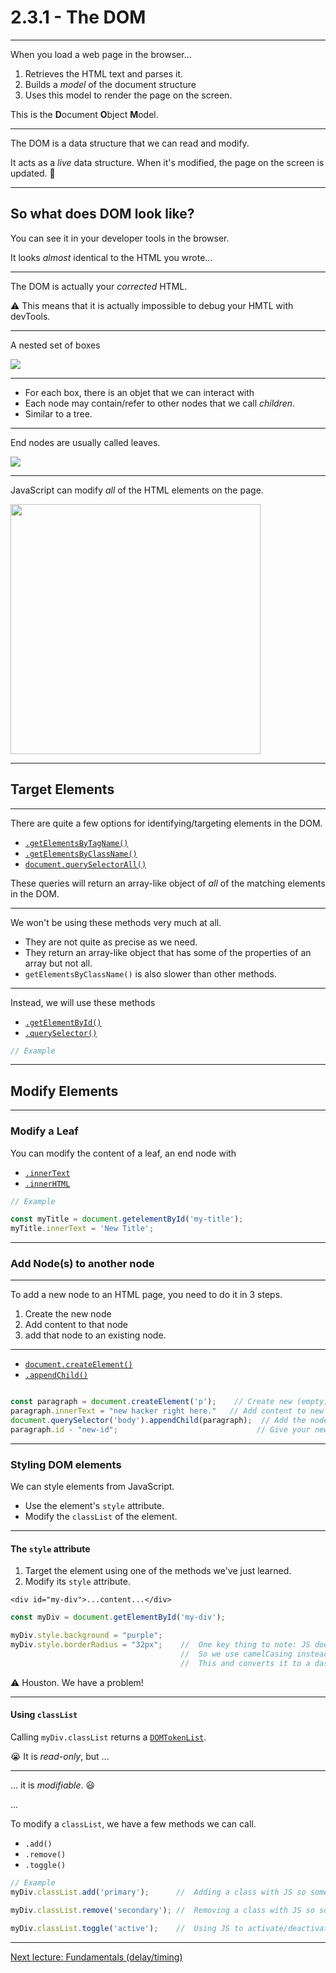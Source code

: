 # 2.3.1 - The DOM

---

When you load a web page in the browser...

1. Retrieves the HTML text and parses it.
2. Builds a _model_ of the document structure
3. Uses this model to render the page on the screen.

<Spacer size={24} />

This is the **D**ocument **O**bject **M**odel.

---

The DOM is a data structure that we can read and modify.

It acts as a _live_ data structure. When it's modified, the page on the screen is updated. 🤯

---

## So what does DOM look like?

You can see it in your developer tools in the browser.

It looks _almost_ identical to the HTML you wrote...

---

The DOM is actually your _corrected_ HTML. 

⚠️ This means that it is actually impossible to debug your HMTL with devTools.

---

A nested set of boxes

<img src="./assets/dom_example.png" />

---

- For each box, there is an objet that we can interact with
- Each node may contain/refer to other nodes that we call _children_.
- Similar to a tree.

---

End nodes are usually called leaves.

<img src="./assets/dom_tree.png" />

---

JavaScript can modify _all_ of the HTML elements on the page.

<img src=./assets/html_tree.gif style="height: 400px" />

---

## Target Elements

---

There are quite a few options for identifying/targeting elements in the DOM.

- [`.getElementsByTagName()`](https://www.w3schools.com/jsref/met_document_getelementsbytagname.asp)
- [`.getElementsByClassName()`](https://www.w3schools.com/jsref/met_document_getelementsbyclassname.asp)
- [`document.querySelectorAll()`](https://www.w3schools.com/jsref/met_document_queryselectorall.asp)

These queries will return an array-like object of _all_ of the matching elements in the DOM.

---

We won't be using these methods very much at all.

- They are not quite as precise as we need.
- They return an array-like object that has some of the properties of an array but not all.
- `getElementsByClassName()` is also slower than other methods.

---

Instead, we will use these methods

- [`.getElementById()`](https://www.w3schools.com/jsref/met_document_getelementbyid.asp)
- [`.querySelector()`](https://www.w3schools.com/jsref/met_document_queryselector.asp)

```js
// Example

```

---

## Modify Elements

---

### Modify a Leaf

You can modify the content of a leaf, an end node with 

- [`.innerText`](https://www.w3schools.com/jsref/prop_node_innertext.asp)
- [`.innerHTML`](https://www.w3schools.com/jsref/prop_html_innerhtml.asp) 

```js
// Example

const myTitle = document.getelementById('my-title');
myTitle.innerText = 'New Title';

```

---

### Add Node(s) to another node

---

To add a new node to an HTML page, you need to do it in 3 steps.

1. Create the new node
2. Add content to that node
3. add that node to an existing node.

---

- [`document.createElement()`](https://www.w3schools.com/jsref/met_document_createelement.asp)
- [`.appendChild()`](https://www.w3schools.com/jsref/met_document_createelement.asp)

```js

const paragraph = document.createElement('p');    // Create new (empty) node
paragraph.innerText = "new hacker right here."   // Add content to new node (innerText = content(?))
document.querySelector('body').appendChild(paragraph);  // Add the node to the DOM
paragraph.id - "new-id";                               // Give your new content an id so you can target it later on.

```

---

### Styling DOM elements

We can style elements from JavaScript.

- Use the element's `style` attribute.
- Modify the `classList` of the element.

---

#### The `style` attribute

1. Target the element using one of the methods we've just learned.
2. Modify its `style` attribute.

`<div id="my-div">...content...</div>`

```js
const myDiv = document.getElementById('my-div');

myDiv.style.background = "purple";
myDiv.style.borderRadius = "32px";    //  One key thing to note: JS doesn't react well to the conventional '-' dash'
                                      //  So we use camelCasing instead for giving instructions and the DOM understands
                                      //  This and converts it to a dash for its purposes.
```

⚠️ Houston. We have a problem!

---

#### Using `classList`

Calling `myDiv.classList` returns a [`DOMTokenList`](https://developer.mozilla.org/en-US/docs/Web/API/DOMTokenList).

😭 It is _read-only_, but ...

---

... it is _modifiable_. 😃

...

To modify a `classList`, we have a few methods we can call.

- `.add()`
- `.remove()`
- `.toggle()`

```js
// Example
myDiv.classList.add('primary');      //  Adding a class with JS so some CSS rules apply where they didn't before...

myDiv.classList.remove('secondary'); //  Removing a class with JS so some CSS rules DON't apply where they once did...

myDiv.classList.toggle('active');    //  Using JS to activate/deactivate CSS features.
```
---

[Next lecture: Fundamentals (delay/timing)](../lecture-2-fundamentals-delay)